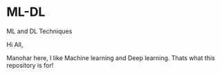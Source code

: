 # ML-DL
ML and DL Techniques

Hi All,

Manohar here, I like Machine learning and Deep learning. Thats what this repository is for!


